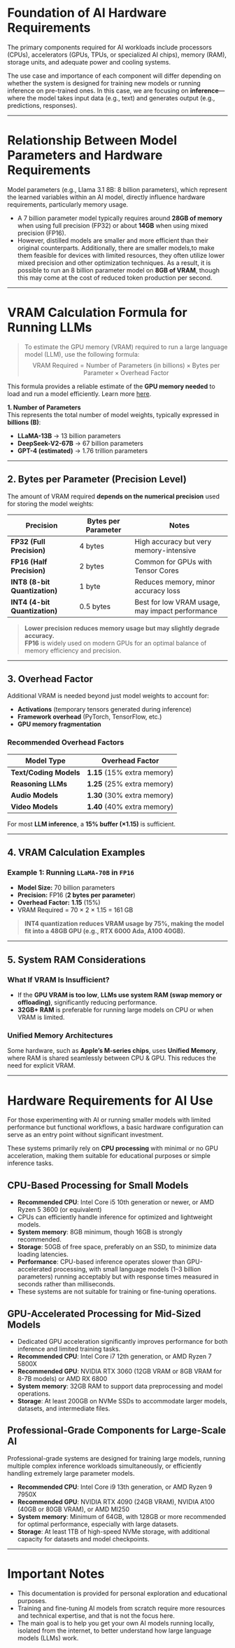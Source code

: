 # Foundation of AI Hardware Requirements

The primary components required for AI workloads include processors (CPUs), accelerators (GPUs, TPUs, or specialized AI chips), memory (RAM), storage units, and adequate power and cooling systems. 

The use case and importance of each component will differ depending on whether the system is designed for training new models or running inference on pre-trained ones. In this case, we are focusing on **inference**—where the model takes input data (e.g., text) and generates output (e.g., predictions, responses).

---

# Relationship Between Model Parameters and Hardware Requirements

Model parameters (e.g., Llama 3.1 8B: 8 billion parameters), which represent the learned variables within an AI model, directly influence hardware requirements, particularly memory usage. 

- A 7 billion parameter model typically requires around **28GB of memory** when using full precision (FP32) or about **14GB** when using mixed precision (FP16). 
- However, distilled models are smaller and more efficient than their original counterparts. Additionally, there are smaller models,to make them feasible for devices with limited resources, they often utilize lower mixed precision and other optimization techniques. As a result, it is possible to run an 8 billion parameter model on **8GB of VRAM**, though this may come at the cost of reduced token production per second.

---

# VRAM Calculation Formula for Running LLMs
> To estimate the GPU memory (VRAM) required to run a large language model (LLM), use the following formula:  
$$\text{VRAM Required} = \text {Number of Parameters (in billions)} × \text{Bytes per Parameter} × \text{Overhead Factor}$$

This formula provides a reliable estimate of the **GPU memory needed** to load and run a model efficiently. Learn more [here](https://twm.me/posts/calculate-vram-requirements-local-llms/).  

**1. Number of Parameters**  
This represents the total number of model weights, typically expressed in **billions (B)**:  

- **LLaMA-13B** → 13 billion parameters  
- **DeepSeek-V2-67B** → 67 billion parameters  
- **GPT-4 (estimated)** → 1.76 trillion parameters  

---

## **2. Bytes per Parameter (Precision Level)**  
The amount of VRAM required **depends on the numerical precision** used for storing the model weights:  

| Precision | Bytes per Parameter | Notes |
|-----------|---------------------|-------|
| **FP32 (Full Precision)** | 4 bytes | High accuracy but very memory-intensive |
| **FP16 (Half Precision)** | 2 bytes | Common for GPUs with Tensor Cores |
| **INT8 (8-bit Quantization)** | 1 byte | Reduces memory, minor accuracy loss |
| **INT4 (4-bit Quantization)** | 0.5 bytes | Best for low VRAM usage, may impact performance |

> **Lower precision reduces memory usage but may slightly degrade accuracy.**  
> **FP16** is widely used on modern GPUs for an optimal balance of memory efficiency and precision.  

---

## **3. Overhead Factor**  
Additional VRAM is needed beyond just model weights to account for:  

- **Activations** (temporary tensors generated during inference)  
- **Framework overhead** (PyTorch, TensorFlow, etc.)  
- **GPU memory fragmentation**  

### **Recommended Overhead Factors**  

| Model Type | Overhead Factor |
|------------|----------------|
| **Text/Coding Models** | **1.15** (15% extra memory) |
| **Reasoning LLMs** | **1.25** (25% extra memory) |
| **Audio Models** | **1.30** (30% extra memory) |
| **Video Models** | **1.40** (40% extra memory) |

For most **LLM inference**, a **15% buffer (×1.15)** is sufficient.  

---

## **4. VRAM Calculation Examples**  

### **Example 1: Running `LLaMA-70B` in `FP16`**  
- **Model Size:** 70 billion parameters  
- **Precision:** FP16 (**2 bytes per parameter**)  
- **Overhead Factor:** **1.15** (15%)  
- VRAM Required = 70 × 2 × 1.15 = 161 GB

>  **INT4 quantization reduces VRAM usage by 75%, making the model fit into a 48GB GPU (e.g., RTX 6000 Ada, A100 40GB).**  

---

## **5. System RAM Considerations**  

### **What If VRAM Is Insufficient?**  
- If the **GPU VRAM is too low**, **LLMs use system RAM (swap memory or offloading)**, significantly reducing performance.  
- **32GB+ RAM** is preferable for running large models on CPU or when VRAM is limited.  

### **Unified Memory Architectures**  
Some hardware, such as **Apple’s M-series chips**, uses **Unified Memory**, where RAM is shared seamlessly between CPU & GPU. This reduces the need for explicit VRAM.  

---

# Hardware Requirements for AI Use

For those experimenting with AI or running smaller models with limited performance but functional workflows, a basic hardware configuration can serve as an entry point without significant investment. 

These systems primarily rely on **CPU processing** with minimal or no GPU acceleration, making them suitable for educational purposes or simple inference tasks.

## CPU-Based Processing for Small Models

- **Recommended CPU**: Intel Core i5 10th generation or newer, or AMD Ryzen 5 3600 (or equivalent)
- CPUs can efficiently handle inference for optimized and lightweight models.
- **System memory**: 8GB minimum, though 16GB is strongly recommended.
- **Storage**: 50GB of free space, preferably on an SSD, to minimize data loading latencies.
- **Performance**: CPU-based inference operates slower than GPU-accelerated processing, with small language models (1–3 billion parameters) running acceptably but with response times measured in seconds rather than milliseconds.
- These systems are not suitable for training or fine-tuning operations.

## GPU-Accelerated Processing for Mid-Sized Models

- Dedicated GPU acceleration significantly improves performance for both inference and limited training tasks.
- **Recommended CPU**: Intel Core i7 12th generation, or AMD Ryzen 7 5800X
- **Recommended GPU**: NVIDIA RTX 3060 (12GB VRAM or 8GB VRAM for 8-7B models) or AMD RX 6800
- **System memory**: 32GB RAM to support data preprocessing and model operations.
- **Storage**: At least 200GB on NVMe SSDs to accommodate larger models, datasets, and intermediate files.

## Professional-Grade Components for Large-Scale AI

Professional-grade systems are designed for training large models, running multiple complex inference workloads simultaneously, or efficiently handling extremely large parameter models.

- **Recommended CPU**: Intel Core i9 13th generation, or AMD Ryzen 9 7950X
- **Recommended GPU**: NVIDIA RTX 4090 (24GB VRAM), NVIDIA A100 (40GB or 80GB VRAM), or AMD MI250
- **System memory**: Minimum of 64GB, with 128GB or more recommended for optimal performance, especially with large datasets.
- **Storage**: At least 1TB of high-speed NVMe storage, with additional capacity for datasets and model checkpoints.

---

# Important Notes

- This documentation is provided for personal exploration and educational purposes.
- Training and fine-tuning AI models from scratch require more resources and technical expertise, and that is not the focus here.
- The main goal is to help you get your own AI models running locally, isolated from the internet, to better understand how large language models (LLMs) work.

